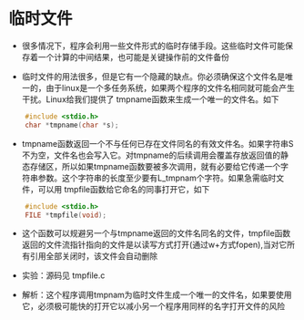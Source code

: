 # 临时文件

* 很多情况下，程序会利用一些文件形式的临时存储手段。这些临时文件可能保存着一个计算的中间结果，也可能是关键操作前的文件备份

* 临时文件的用法很多，但是它有一个隐藏的缺点。你必须确保这个文件名是唯一的，由于linux是一个多任务系统，如果两个程序的文件名相同就可能会产生干扰。Linux给我们提供了 tmpname函数来生成一个唯一的文件名。如下

```c
    #include <stdio.h>
    char *tmpname(char *s);
```

* tmpname函数返回一个不与任何已存在文件同名的有效文件名。如果字符串S不为空，文件名也会写入它。对tmpname的后续调用会覆盖存放返回值的静态存储区，所以如果tmpname函数要被多次调用，就有必要给它传递一个字符串参数。这个字符串的长度至少要有L_tmpnam个字符。如果急需临时文件，可以用 tmpfile函数给它命名的同事打开它，如下

```c
    #include <stdio.h>
    FILE *tmpfile(void);
```

* 这个函数可以规避另一个与tmpname返回的文件名同名的文件，tmpfile函数返回的文件流指针指向的文件是以读写方式打开(通过w+方式fopen),当对它所有引用全部关闭时，该文件会自动删除

* 实验：源码见 tmpfile.c

* 解析：这个程序调用tmpnam为临时文件生成一个唯一的文件名，如果要使用它，必须极可能快的打开它以减小另一个程序用同样的名字打开文件的风险
